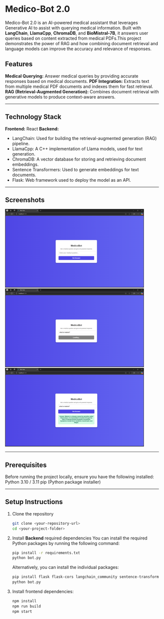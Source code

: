 # Medico-Bot 2.0 

Medico-Bot 2.0 is an AI-powered medical assistant that leverages Generative AI to assist with querying medical information. Built with **LangChain**, **LlamaCpp**, **ChromaDB**, and **BioMistral-7B**, it answers user queries based on content extracted from medical PDFs.This project demonstrates the power of RAG and how combining document retrieval and language models can improve the accuracy and relevance of responses.


## Features
**Medical Querying:** Answer medical queries by providing accurate responses based on medical documents.
**PDF Integration:** Extracts text from multiple medical PDF documents and indexes them for fast retrieval.
**RAG (Retrieval-Augmented Generation):** Combines document retrieval with generative models to produce context-aware answers.

---

## Technology Stack
**Frontend:** React
**Backend:** 
- LangChain: Used for building the retrieval-augmented generation (RAG) pipeline.
- LlamaCpp: A C++ implementation of Llama models, used for text generation.
- ChromaDB: A vector database for storing and retrieving document embeddings.
- Sentence Transformers: Used to generate embeddings for text documents.
- Flask: Web framework used to deploy the model as an API.

---

## Screenshots 

<div>
   <img src="Imgs/1.png" alt="Bot" width="455" >
   <img src="Imgs/2.png" alt="Bot" width="455" >
   <img src="Imgs/3.png" alt="Bot" width="455" >
</div>

---

## Prerequisites
   Before running the project locally, ensure you have the following installed:
     Python 3.10 / 3.11
     pip (Python package installer)

---

## Setup Instructions
1. Clone the repository
   ```bash
   git clone <your-repository-url>
   cd <your-project-folder>
   ```

2. Install **Backend** required dependencies
   You can install the required Python packages by running the following command:
    ```bash
    pip install -r requirements.txt
    python bot.py
    ```
    Alternatively, you can install the individual packages:
   ```bash
   pip install flask flask-cors langchain_community sentence-transformers chromadb llama-cpp-python PyPDF2
   python bot.py
   ```

3. Install frontend dependencies:
   ```bash
   npm install
   npm run build
   npm start
   ```


